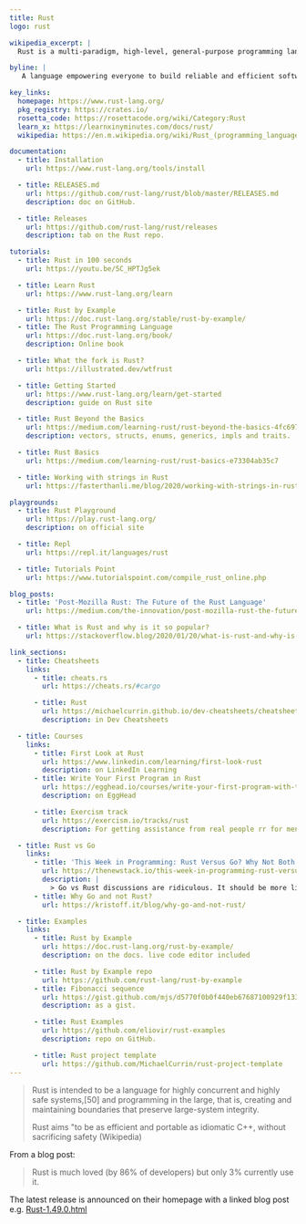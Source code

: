 ```yaml
---
title: Rust
logo: rust

wikipedia_excerpt: |
  Rust is a multi-paradigm, high-level, general-purpose programming language designed for performance and safety, especially safe concurrency

byline: |
   A language empowering everyone to build reliable and efficient software.

key_links:
  homepage: https://www.rust-lang.org/
  pkg_registry: https://crates.io/
  rosetta_code: https://rosettacode.org/wiki/Category:Rust
  learn_x: https://learnxinyminutes.com/docs/rust/
  wikipedia: https://en.m.wikipedia.org/wiki/Rust_(programming_language)

documentation:
  - title: Installation
    url: https://www.rust-lang.org/tools/install

  - title: RELEASES.md
    url: https://github.com/rust-lang/rust/blob/master/RELEASES.md
    description: doc on GitHub.

  - title: Releases
    url: https://github.com/rust-lang/rust/releases
    description: tab on the Rust repo.

tutorials:
  - title: Rust in 100 seconds
    url: https://youtu.be/5C_HPTJg5ek

  - title: Learn Rust
    url: https://www.rust-lang.org/learn

  - title: Rust by Example
    url: https://doc.rust-lang.org/stable/rust-by-example/
  - title: The Rust Programming Language
    url: https://doc.rust-lang.org/book/
    description: Online book

  - title: What the fork is Rust?
    url: https://illustrated.dev/wtfrust

  - title: Getting Started
    url: https://www.rust-lang.org/learn/get-started
    description: guide on Rust site

  - title: Rust Beyond the Basics
    url: https://medium.com/learning-rust/rust-beyond-the-basics-4fc697e3bf4f
    description: vectors, structs, enums, generics, impls and traits.

  - title: Rust Basics
    url: https://medium.com/learning-rust/rust-basics-e73304ab35c7

  - title: Working with strings in Rust
    url: https://fasterthanli.me/blog/2020/working-with-strings-in-rust

playgrounds:
  - title: Rust Playground
    url: https://play.rust-lang.org/
    description: on official site

  - title: Repl
    url: https://repl.it/languages/rust

  - title: Tutorials Point
    url: https://www.tutorialspoint.com/compile_rust_online.php

blog_posts:
  - title: 'Post-Mozilla Rust: The Future of the Rust Language'
    url: https://medium.com/the-innovation/post-mozilla-rust-the-future-of-the-rust-language-61a5cfb1f615

  - title: What is Rust and why is it so popular?
    url: https://stackoverflow.blog/2020/01/20/what-is-rust-and-why-is-it-so-popular/

link_sections:
  - title: Cheatsheets
    links:
      - title: cheats.rs
        url: https://cheats.rs/#cargo

      - title: Rust
        url: https://michaelcurrin.github.io/dev-cheatsheets/cheatsheets/rust/
        description: in Dev Cheatsheets

  - title: Courses
    links:
      - title: First Look at Rust
        url: https://www.linkedin.com/learning/first-look-rust
        description: on LinkedIn Learning
      - title: Write Your First Program in Rust
        url: https://egghead.io/courses/write-your-first-program-with-the-rust-language
        description: on EggHead

      - title: Exercism track
        url: https://exercism.io/tracks/rust
        description: For getting assistance from real people rr for mentoring others

  - title: Rust vs Go
    links:
      - title: 'This Week in Programming: Rust Versus Go? Why Not Both!'
        url: https://thenewstack.io/this-week-in-programming-rust-versus-go-why-not-both/
        description: |
          > Go vs Rust discussions are ridiculous. It should be more like: When to use Go. When to use Rust. When to use X...
      - title: Why Go and not Rust?
        url: https://kristoff.it/blog/why-go-and-not-rust/

  - title: Examples
    links:
      - title: Rust by Example
        url: https://doc.rust-lang.org/rust-by-example/
        description: on the docs. live code editor included

      - title: Rust by Example repo
        url: https://github.com/rust-lang/rust-by-example
      - title: Fibonacci sequence
        url: https://gist.github.com/mjs/d5770f0b0f440eb67687100929f1335a
        description: as a gist.

      - title: Rust Examples
        url: https://github.com/eliovir/rust-examples
        description: repo on GitHub.

      - title: Rust project template
        url: https://github.com/MichaelCurrin/rust-project-template
---
```


> Rust is intended to be a language for highly concurrent and highly safe systems,[50] and programming in the large, that is, creating and maintaining boundaries that preserve large-system integrity.
>
> Rust aims "to be as efficient and portable as idiomatic C++, without sacrificing safety (Wikipedia)

From a blog post:

> Rust is much loved (by 86% of developers) but only 3% currently use it.

The latest release is announced on their homepage with a linked blog post e.g. [Rust-1.49.0.html](https://blog.rust-lang.org/2020/12/31/Rust-1.49.0.html)
